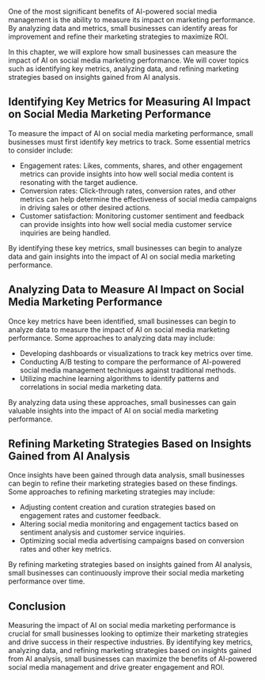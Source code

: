 
One of the most significant benefits of AI-powered social media management is the ability to measure its impact on marketing performance. By analyzing data and metrics, small businesses can identify areas for improvement and refine their marketing strategies to maximize ROI.

In this chapter, we will explore how small businesses can measure the impact of AI on social media marketing performance. We will cover topics such as identifying key metrics, analyzing data, and refining marketing strategies based on insights gained from AI analysis.

Identifying Key Metrics for Measuring AI Impact on Social Media Marketing Performance
-------------------------------------------------------------------------------------

To measure the impact of AI on social media marketing performance, small businesses must first identify key metrics to track. Some essential metrics to consider include:

* Engagement rates: Likes, comments, shares, and other engagement metrics can provide insights into how well social media content is resonating with the target audience.
* Conversion rates: Click-through rates, conversion rates, and other metrics can help determine the effectiveness of social media campaigns in driving sales or other desired actions.
* Customer satisfaction: Monitoring customer sentiment and feedback can provide insights into how well social media customer service inquiries are being handled.

By identifying these key metrics, small businesses can begin to analyze data and gain insights into the impact of AI on social media marketing performance.

Analyzing Data to Measure AI Impact on Social Media Marketing Performance
-------------------------------------------------------------------------

Once key metrics have been identified, small businesses can begin to analyze data to measure the impact of AI on social media marketing performance. Some approaches to analyzing data may include:

* Developing dashboards or visualizations to track key metrics over time.
* Conducting A/B testing to compare the performance of AI-powered social media management techniques against traditional methods.
* Utilizing machine learning algorithms to identify patterns and correlations in social media marketing data.

By analyzing data using these approaches, small businesses can gain valuable insights into the impact of AI on social media marketing performance.

Refining Marketing Strategies Based on Insights Gained from AI Analysis
-----------------------------------------------------------------------

Once insights have been gained through data analysis, small businesses can begin to refine their marketing strategies based on these findings. Some approaches to refining marketing strategies may include:

* Adjusting content creation and curation strategies based on engagement rates and customer feedback.
* Altering social media monitoring and engagement tactics based on sentiment analysis and customer service inquiries.
* Optimizing social media advertising campaigns based on conversion rates and other key metrics.

By refining marketing strategies based on insights gained from AI analysis, small businesses can continuously improve their social media marketing performance over time.

Conclusion
----------

Measuring the impact of AI on social media marketing performance is crucial for small businesses looking to optimize their marketing strategies and drive success in their respective industries. By identifying key metrics, analyzing data, and refining marketing strategies based on insights gained from AI analysis, small businesses can maximize the benefits of AI-powered social media management and drive greater engagement and ROI.
